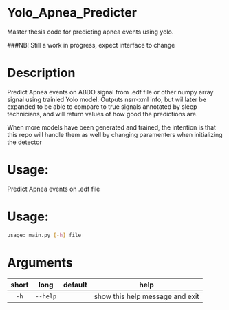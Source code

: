 # Yolo_Apnea_Predicter
Master thesis code for predicting apnea events using yolo.

###NB! Still a work in progress, expect interface to change

# Description

Predict Apnea events on ABDO signal from .edf file or other numpy array signal using trainled Yolo model.
Outputs nsrr-xml info, but wil later be expanded to be able to compare to true signals annotated by sleep technicians,
and will return values of how good the predictions are.

When more models have been generated and trained, the intention is that this repo will handle them as well by changing
paramenters when initializing the detector
# Usage:


Predict Apnea events on .edf file 
# Usage:


```bash
usage: main.py [-h] file

```
# Arguments

|short|long|default|help|
| :---: | :---: | :---: | :---: |
|`-h`|`--help`||show this help message and exit|
